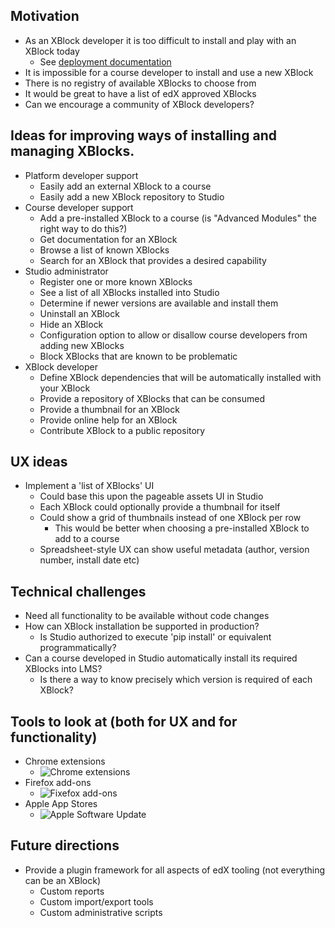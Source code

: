 ## Motivation

* As an XBlock developer it is too difficult to install and play with an XBlock today
  * See [deployment documentation](https://github.com/edx/edx-platform/blob/master/docs/en_us/developers/source/xblocks.rst#deploying-your-xblock)
* It is impossible for a course developer to install and use a new XBlock
* There is no registry of available XBlocks to choose from
* It would be great to have a list of edX approved XBlocks
* Can we encourage a community of XBlock developers?

## Ideas for improving ways of installing and managing XBlocks.

* Platform developer support
  * Easily add an external XBlock to a course
  * Easily add a new XBlock repository to Studio
* Course developer support
  * Add a pre-installed XBlock to a course (is "Advanced Modules" the right way to do this?)
  * Get documentation for an XBlock
  * Browse a list of known XBlocks
  * Search for an XBlock that provides a desired capability
* Studio administrator
  * Register one or more known XBlocks
  * See a list of all XBlocks installed into Studio
  * Determine if newer versions are available and install them
  * Uninstall an XBlock
  * Hide an XBlock
  * Configuration option to allow or disallow course developers from adding new XBlocks
  * Block XBlocks that are known to be problematic
* XBlock developer
  * Define XBlock dependencies that will be automatically installed with your XBlock
  * Provide a repository of XBlocks that can be consumed
  * Provide a thumbnail for an XBlock
  * Provide online help for an XBlock
  * Contribute XBlock to a public repository 

## UX ideas

* Implement a 'list of XBlocks' UI
  * Could base this upon the pageable assets UI in Studio
  * Each XBlock could optionally provide a thumbnail for itself
  * Could show a grid of thumbnails instead of one XBlock per row
    * This would be better when choosing a pre-installed XBlock to add to a course
  * Spreadsheet-style UX can show useful metadata (author, version number, install date etc)

## Technical challenges

* Need all functionality to be available without code changes 
* How can XBlock installation be supported in production?
  * Is Studio authorized to execute 'pip install' or equivalent programmatically?
* Can a course developed in Studio automatically install its required XBlocks into LMS?
  * Is there a way to know precisely which version is required of each XBlock?

## Tools to look at (both for UX and for functionality)

* Chrome extensions
  * ![Chrome extensions](http://0.tqn.com/d/browsers/1/0/w/p/-/-/chrome-disable-extensions-plugins-2.jpg)
* Firefox add-ons
  * ![Fixefox add-ons](http://www.accessfirefox.org/Firefox_Beginners_Guide/Add-ons_Customize/Extensions_Options.png)
* Apple App Stores
  * ![Apple Software Update](http://cdn.cultofmac.com/wp-content/uploads/2012/02/Screen-Shot-2012-02-16-at-12.12.02-PM.jpg)

## Future directions

* Provide a plugin framework for all aspects of edX tooling (not everything can be an XBlock)
  * Custom reports
  * Custom import/export tools
  * Custom administrative scripts

